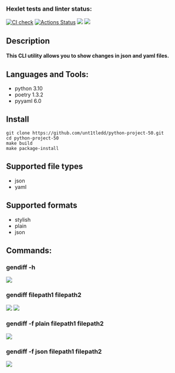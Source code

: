 ### Hexlet tests and linter status:
[![CI check](https://github.com/unt1tledd/python-project-50/actions/workflows/main.yml/badge.svg)](https://github.com/unt1tledd/python-project-50/actions/workflows/main.yml)
[![Actions Status](https://github.com/unt1tledd/python-project-50/workflows/hexlet-check/badge.svg)](https://github.com/unt1tledd/python-project-50/actions) <a href="https://codeclimate.com/github/unt1tledd/python-project-50/test_coverage"><img src="https://api.codeclimate.com/v1/badges/4eae82acd044397431cd/test_coverage" /></a> <a href="https://codeclimate.com/github/unt1tledd/python-project-50/maintainability"><img src="https://api.codeclimate.com/v1/badges/4eae82acd044397431cd/maintainability" /></a>

## Description
#### This CLI utility allows you to show changes in json and yaml files.

## Languages and Tools:
 - python 3.10
 - poetry 1.3.2
 - pyyaml 6.0
  
 <h2>Install</h2>
  
  ``` 
  git clone https://github.com/unt1tledd/python-project-50.git
  cd python-project-50
  make build
  make package-install
  ```
  
## Supported file types
 - json
 - yaml

## Supported formats
- stylish
- plain 
- json

## Commands:
### gendiff -h
<a href="https://asciinema.org/a/G64dsihkrI2JLzQ5oCt3IMdMb" target="_blank"><img src="https://asciinema.org/a/G64dsihkrI2JLzQ5oCt3IMdMb.svg" /></a>

### gendiff filepath1 filepath2
<a href="https://asciinema.org/a/0w1G7HrXeOXH7Dqe2dyjBYRA7" target="_blank"><img src="https://asciinema.org/a/0w1G7HrXeOXH7Dqe2dyjBYRA7.svg" /></a>
<a href="https://asciinema.org/a/RO7mntMezPNofVhT9uA6ZpnLd" target="_blank"><img src="https://asciinema.org/a/RO7mntMezPNofVhT9uA6ZpnLd.svg" /></a>

### gendiff -f plain filepath1 filepath2
<a href="https://asciinema.org/a/Ve3zWyzArioihwiBGcjNx8gdG" target="_blank"><img src="https://asciinema.org/a/Ve3zWyzArioihwiBGcjNx8gdG.svg" /></a>

### gendiff -f json filepath1 filepath2
<a href="https://asciinema.org/a/PqyPoOOJxI3mI8pzC9b2Hgubu" target="_blank"><img src="https://asciinema.org/a/PqyPoOOJxI3mI8pzC9b2Hgubu.svg" /></a>

